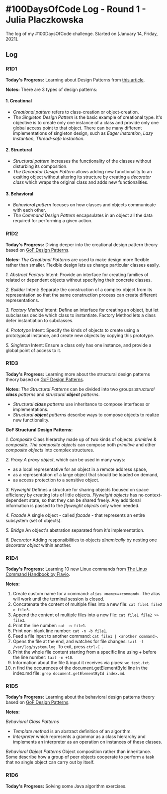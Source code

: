 # #100DaysOfCode Log - Round 1 - Julia Placzkowska

The log of my #100DaysOfCode challenge. Started on [January 14, Friday, 2021].

## Log

### R1D1 
**Today's Progress:** Learning about Design Patterns from [this article](https://www.freecodecamp.org/news/the-basic-design-patterns-all-developers-need-to-know/).

**Notes:**
There are 3 types of design patterns:

#### 1.	Creational
 - *Creational pattern* refers to class-creation or object-creation.
- *The Singleton Design Pattern* is the basic example of creational type. It's objective is to create only one instance of a class and provide only one global access point to that object. There can be many different implementations of singleton design, such as *Eager Instantion*, *Lazy Instantion*, *Thread-safe Instantion*.

#### 2. Structural
- *Structural pattern* increases the functionality of the classes without disturbing its composition.
- *The Decorator Design Pattern* allows adding new functionality to an exsiting object without altering its structure by creating a *decorator class* which wraps the original class and adds new functionalities.


#### 3. Behavioral
- *Behavioral pattern* focuses on how classes and objects communicate with each other.
- *The Command Design Pattern* encapsulates in an object all the data required for performing a given action.


### R1D2
**Today's Progress:** Diving deeper into the creational design pattern theory based on [GoF Design Patterns](https://www.amazon.com/Design-Patterns-Object-Oriented-Addison-Wesley-Professional-ebook/dp/B000SEIBB8).

**Notes:** *The Creational Patterns* are used to make design more flexible rather than smaller. Flexible design lets us change particular classes easily.


*1. Abstract Factory*
Intent: Provide an interface for creating families of related or dependent objects without specifying their concrete classes.

*2. Builder*
Intent: Separate the construction of a complex object from its representation so that the same construction process can create different representations.

*3. Factory Method*
Intent: Define an interface for creating an object, but let subclasses decide which class to instantiate. Factory Method lets a class defer instantiation to subclasses.

*4. Prototype*
Intent: Specify the kinds of objects to create using a prototypical instance, and create new objects by copying this prototype.

*5. Singleton*
Intent: Ensure a class only has one instance, and provide a global point of access to it.

### R1D3
**Today's Progress:** Learning more about the structural design patterns theory based on [GoF Design Patterns](https://www.amazon.com/Design-Patterns-Object-Oriented-Addison-Wesley-Professional-ebook/dp/B000SEIBB8).

**Notes:**
 *The Structural Patterns* can be divided into two groups:*structural **class** patterns* and *structural **object** patterns*.
- *Structural **class** patterns* use inheritance to compose interfaces or implementations.
- *Structural **object** patterns* describe ways to compose objects to realize new functionality.


**GoF Structural Design Patterns:**


*1. Composite*
Class hierarchy made up of two kinds of objects: *primitive* & *composite*. *The composite objects* can compose both *primitive* and other *composite objects* into complex structures.

*2. Proxy*
*A proxy object*, which can be used in many ways: 
- as a local representative for an object in a remote address space,
- as a representation of a large object that should be loaded on demand,
- as access protection to a sensitive object.

*3. Flyweight*
Defines a structure for sharing objects focused on space efficiency by creating lots of little objects. *Flyweight objects* has no context-dependent state, so that they can be shared freely. Any additional information is passed to the *flyweight objects* only when needed.

*4. Facade*
A single object - called *facade* - that represents an entire subsystem (set of objects). 

*5. Bridge*
An object's abstration separated from it's implementation.

*6. Decorator*
Adding responsibilities to objects *dinamically* by nesting one *decorator object* within another.

### R1D4
**Today's Progress:** Learning 10 new Linux commands from [The Linux Command Handbook by Flavio](https://www.freecodecamp.org/news/the-linux-commands-handbook/). 

**Notes:**
1. Create custom name for a command: ```alias <name>=<command>```. 
  The alias will work until the terminal session is closed.
2. Concatenate the content of multiple files into a new file: ```cat file1 file2 > file3```.
3. Append the content of multiple files into a new file: ```cat file1 file2 >> file3```.
4. Print the line number: ```cat -n file1```.
5. Print non-blank line number: ```cat -n -b file1```.
6. Feed a file input to another command: ```cat file1 | <another command>```.
7.  Opens the file at the end, and watches for file changes: ```tail -f /var/log/system.log```.
To exit, press ```ctrl-C ```.
8. Print the whole file content starting from a specific line using + before the line number: ```tail -n +10```.
9. Information about the file & input it receives via pipes: ```wc test.txt```.
10. n find the occurences of the document.getElementById line in the index.md file:
  ```grep document.getElementById index.md```.
  
  ### R1D5
**Today's Progress:** Learning about the behavioral design patterns theory based on [GoF Design Patterns](https://www.amazon.com/Design-Patterns-Object-Oriented-Addison-Wesley-Professional-ebook/dp/B000SEIBB8).

**Notes:**

*Behavioral Class Patterns*
- *Template method* is an abstract definition of an algorithm.
-  *Interpreter* which represents a grammar as a class hierarchy and implements an interpreter as an operation on instances of these classes.

*Behavioral Object Patterns*
Object composition rather than inheritance. Some describe how a group of peer objects cooperate to perform a task that no single object can carry out by itself.

### R1D6
**Today's Progress:** Solving some Java algorithm exercises.
